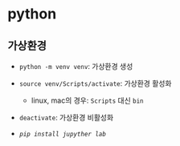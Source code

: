 # python

## 가상환경

- `python -m venv venv`: 가상환경 생성
- `source venv/Scripts/activate`: 가상환경 활성화
    - linux, mac의 경우: `Scripts` 대신 `bin`
- `deactivate`: 가상환경 비활성화

- *`pip install jupyther lab`*